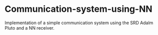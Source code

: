 # Communication-system-using-NN
Implementation of a simple communication system using the SRD Adalm Pluto and a NN receiver.
